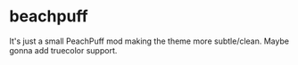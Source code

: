 # beachpuff

It's just a small PeachPuff mod making the theme more subtle/clean. Maybe gonna add truecolor support. 
